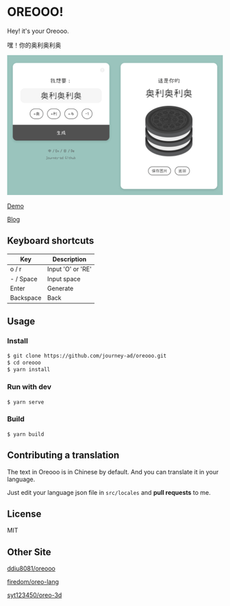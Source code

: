 # OREOOO!

Hey! it's your Oreooo.

嘿！你的奥利奥利奥

![ScreenShot](src/assets/screenshot.png)



[Demo](https://journey-ad.github.io/oreooo/)

[Blog](https://imjad.cn/archives/code/oreooo)



## Keyboard shortcuts

| Key       | Description                        |
| --------- | ---------------------------------- |
| o / r     | Input 'O' or 'RE' |
| - / Space | Input space             |
| Enter     | Generate                
| Backspace | Back                        |

## Usage

### Install

```shell
$ git clone https://github.com/journey-ad/oreooo.git
$ cd oreooo
$ yarn install
```

### Run with dev

```shell
$ yarn serve
```

### Build

```shell
$ yarn build
```

## Contributing a translation

The text in Oreooo is in Chinese by default. And you can translate it in your language.

Just edit your language json file in `src/locales` and  **pull requests** to me.

## License

MIT

## Other Site

[ddiu8081/oreooo](https://github.com/ddiu8081/oreooo)

[firedom/oreo-lang](https://github.com/firedom/oreo-lang)

[syt123450/oreo-3d](https://github.com/syt123450/oreo-3d)

